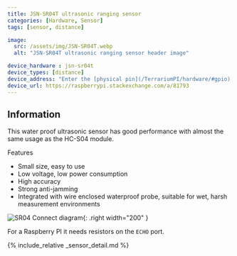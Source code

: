 ```yaml
---
title: JSN-SR04T ultrasonic ranging sensor
categories: [Hardware, Sensor]
tags: [sensor, distance]

image:
  src: /assets/img/JSN-SR04T.webp
  alt: "JSN-SR04T ultrasonic ranging sensor header image"

device_hardware : jsn-sr04t
device_types: [distance]
device_address: "Enter the [physical pin](/TerrariumPI/hardware/#gpio) number where the `trigger` and `echo` pins are connected in that order<br />Ex: `27,23`"
device_url: https://raspberrypi.stackexchange.com/a/81793
---
```


## Information
This water proof ultrasonic sensor has good performance with almost the same usage as the HC-S04 module.

Features

- Small size, easy to use
- Low voltage, low power consumption
- High accuracy
- Strong anti-jamming
- Integrated with wire enclosed waterproof probe, suitable for wet, harsh measurement environments

![SR04 Connect diagram](/assets/img/SR04-connect.webp){: .right width="200" }

For a Raspberry PI it needs resistors on the `ECHO` port.

{% include_relative _sensor_detail.md %}